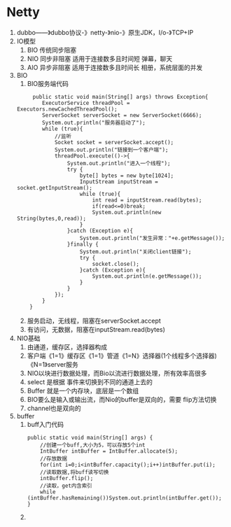 # Netty
1. dubbo——》dubbo协议-》netty-》nio-》原生JDK，I/o-》TCP+IP
2. IO模型
	1. BIO 传统同步阻塞
	2. NIO 同步非阻塞 适用于连接数多且时间短  弹幕，聊天
	3. AIO 异步非阻塞 适用于连接数多且时间长  相册，系统层面的并发
3. BIO
	1. BIO服务端代码
	```
		 public static void main(String[] args) throws Exception{
			ExecutorService threadPool = Executors.newCachedThreadPool();
			ServerSocket serverSocket = new ServerSocket(6666);
			System.out.println("服务器启动了");
			while (true){
				//监听
				Socket socket = serverSocket.accept();
				System.out.println("链接到一个客户端");
				threadPool.execute(()->{
					System.out.println("进入一个线程");
					try {
						byte[] bytes = new byte[1024];
						InputStream inputStream = socket.getInputStream();
						while (true){
							int read = inputStream.read(bytes);
							if(read<=0)break;
							System.out.println(new String(bytes,0,read));
						}
					}catch (Exception e){
						System.out.println("发生异常："+e.getMessage());
					}finally {
						System.out.println("关闭client链接");
						try {
							socket.close();
						}catch (Exception e){
							System.out.println(e.getMessage());
						}
					}
				});
			}
		}
	```
	2. 服务启动，无线程，阻塞在serverSocket.accept
	3. 有访问，无数据，阻塞在inputStream.read(bytes)
4. NIO基础
	1. 由通道，缓存区，选择器构成
	2. 客户端《1=1》缓存区《1=1》管道《1=N》选择器(1个线程多个选择器)《N=1》server服务 
	3. NIO以块进行数据处理，而Bio以流进行数据处理，所有效率高很多
	4. select 是根据 事件来切换到不同的通道上去的
	5. Buffer 就是一个内存块，底层是一个数组
	6. BIO要么是输入或输出流，而Nio的buffer是双向的，需要 flip方法切换
	7. channel也是双向的
5. buffer
	1. buff入门代码
		```
		public static void main(String[] args) {
			//创建一个buff,大小为5，可以存放5个int
			IntBuffer intBuffer = IntBuffer.allocate(5);
			//存放数据
			for(int i=0;i<intBuffer.capacity();i++)intBuffer.put(i);
			//读取数据,将buff读写切换
			intBuffer.flip();
			//读取，get内含索引
			while (intBuffer.hasRemaining())System.out.println(intBuffer.get());
		}
		```
	2. 

